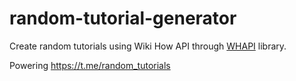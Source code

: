 # random-tutorial-generator
Create random tutorials using Wiki How API through [WHAPI](https://pypi.org/project/whapi/) library.

Powering https://t.me/random_tutorials
